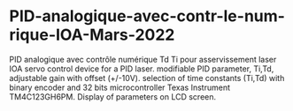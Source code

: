 # PID-analogique-avec-contr-le-num-rique-IOA-Mars-2022
PID analogique avec contrôle numérique Td Ti pour asservissement laser IOA
servo control device for a PID laser.
modifiable PID parameter, Ti,Td, adjustable gain with offset (+/-10V).
selection of time constants (Ti,Td) with binary encoder and 32 bits microcontroller Texas Instrument TM4C123GH6PM.
Display of parameters on LCD screen.
